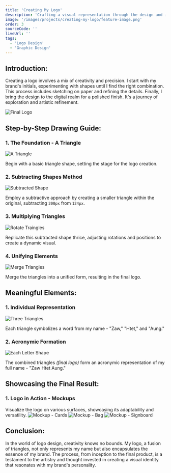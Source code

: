 ```yaml
---
title: 'Creating My Logo'
description: 'Crafting a visual representation through the design and implementation of my logo.'
image: '/images/projects/creating-my-logo/feature-image.png'
order: 3
sourceCode: ''
liveUrl: ''
tags:
  - 'Logo Design'
  - 'Graphic Design'
---
```


## Introduction:

Creating a logo involves a mix of creativity and precision. I start with my brand's initials, experimenting with shapes until I find the right combination. This process includes sketching on paper and refining the details. Finally, I bring the design to the digital realm for a polished finish. It's a journey of exploration and artistic refinement.

![Final Logo](/images/projects/creating-my-logo/final-shape.png)

## Step-by-Step Drawing Guide:

### 1. The Foundation - A Triangle
![A Triangle](/images/projects/creating-my-logo/a-triangle.png)

Begin with a basic triangle shape, setting the stage for the logo creation.

### 2. Subtracting Shapes Method
![Subtracted Shape](/images/projects/creating-my-logo/triangle-subtract.png)

Employ a subtractive approach by creating a smaller triangle within the original, subtracting `200px` from `124px`.

### 3. Multiplying Triangles
![Rotate Traingles](/images/projects/creating-my-logo/rotate-triangles.png)

Replicate this subtracted shape thrice, adjusting rotations and positions to create a dynamic visual.

### 4. Unifying Elements
![Merge Triangles](/images/projects/creating-my-logo/merge-triangles.png)

Merge the triangles into a unified form, resulting in the final logo.

## Meaningful Elements:

### 1. Individual Representation
![Three Triangles](/images/projects/creating-my-logo/three-triangles.png)

Each triangle symbolizes a word from my name - "Zaw," "Htet," and "Aung."

### 2. Acronymic Formation
![Each Letter Shape](/images/projects/creating-my-logo/each-letter.png)

The combined triangles *(final logo)* form an acronymic representation of my full name - "Zaw Htet Aung."

## Showcasing the Final Result:

### 1. Logo in Action - Mockups
Visualize the logo on various surfaces, showcasing its adaptability and versatility.
![Mockup - Cards](/images/projects/creating-my-logo/mockup-cards.png)
![Mockup - Bag](/images/projects/creating-my-logo/mockup-bag.png)
![Mockup - Signboard](/images/projects/creating-my-logo/mockup-signboard.png "photo")

## Conclusion:

In the world of logo design, creativity knows no bounds. My logo, a fusion of triangles, not only represents my name but also encapsulates the essence of my brand. The process, from inception to the final product, is a testament to the artistry and thought invested in creating a visual identity that resonates with my brand's personality.
